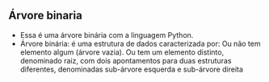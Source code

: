 ## Árvore binaria

* Essa é uma árvore binária com a linguagem Python.
* Árvore binária: é uma estrutura de dados caracterizada por: Ou não tem elemento algum (árvore vazia). Ou tem um elemento distinto, denominado raiz, com dois apontamentos para duas estruturas diferentes, denominadas sub-árvore esquerda e sub-árvore direita
